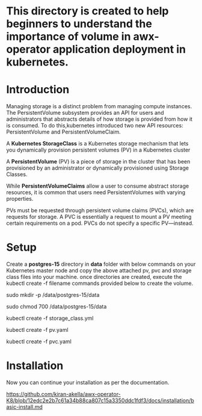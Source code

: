 # This directory is created to help beginners to understand the importance of volume in awx-operator application deployment in kubernetes.

# Introduction

Managing storage is a distinct problem from managing compute instances. The PersistentVolume subsystem provides an API for users and administrators that abstracts details of how storage is provided from how it is consumed.
To do this,kubernetes introduced two new API resources: PersistentVolume and PersistentVolumeClaim.

A **Kubernetes StorageClass** is a Kubernetes storage mechanism that lets you dynamically provision persistent volumes (PV) in a Kubernetes cluster

A **PersistentVolume** (PV) is a piece of storage in the cluster that has been provisioned by an administrator or dynamically provisioned using Storage Classes. 

While **PersistentVolumeClaims** allow a user to consume abstract storage resources, it is common that users need PersistentVolumes with varying properties.

PVs must be requested through persistent volume claims (PVCs), which are requests for storage. A PVC is essentially a request to mount a PV meeting certain requirements on a pod. PVCs do not specify a specific PV—instead.

# Setup

Create a **postgres-15** directory in **data** folder with below commands on your Kubernetes master node and copy the above attached pv, pvc and storage class files into your machine. once directories are created, execute the kubectl create -f filename commands provided below to create the volume.

sudo mkdir -p /data/postgres-15/data

sudo chmod 700 /data/postgres-15/data

kubectl create -f storage_class.yml

kubectl create -f pv.yaml

kubectl create -f pvc.yaml

# Installation

Now you can continue your installation as per the documentation. 

https://github.com/kiran-akella/awx-operator-K8/blob/12edc2e2b7c61a34b88ca807c15a3350ddc1fdf3/docs/installation/basic-install.md
